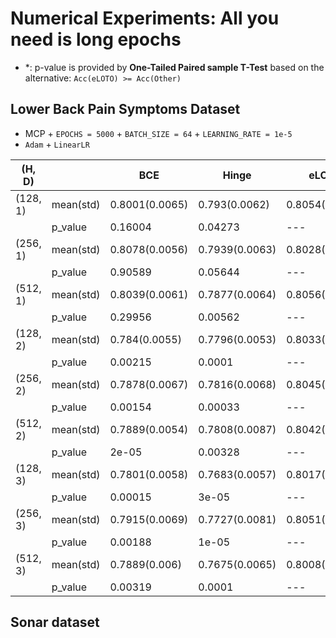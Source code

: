 # **Numerical Experiments**: All you need is long epochs
- *: p-value is provided by **One-Tailed Paired sample T-Test** based on the alternative: `Acc(eLOTO) >= Acc(Other)`


## Lower Back Pain Symptoms Dataset

- MCP + `EPOCHS = 5000` + `BATCH_SIZE = 64` + `LEARNING_RATE = 1e-5`
- `Adam` + `LinearLR`

| (H, D)   |           | BCE             | Hinge          | eLOTO          |
| -------- | --------- | --------------  | -------------- | -------------- |
| (128, 1) | mean(std) | 0.8001(0.0065)  | 0.793(0.0062)  | 0.8054(0.0062) |
|          | p_value   | 0.16004         | 0.04273        | ---            |
| (256, 1) | mean(std) | 0.8078(0.0056)  | 0.7939(0.0063) | 0.8028(0.0066) |
|          | p_value   | 0.90589         | 0.05644        | ---            |
| (512, 1) | mean(std) | 0.8039(0.0061)  | 0.7877(0.0064) | 0.8056(0.0062) |
|          | p_value   | 0.29956         | 0.00562        | ---            |
| (128, 2) | mean(std) | 0.784(0.0055)   | 0.7796(0.0053) | 0.8033(0.0072) |
|          | p_value   | 0.00215         | 0.0001         | ---            |
| (256, 2) | mean(std) | 0.7878(0.0067)  | 0.7816(0.0068) | 0.8045(0.0066) |
|          | p_value   | 0.00154         | 0.00033        | ---            |
| (512, 2) | mean(std) | 0.7889(0.0054)  | 0.7808(0.0087) | 0.8042(0.0057) |
|          | p_value   | 2e-05           | 0.00328        | ---            |
| (128, 3) | mean(std) | 0.7801(0.0058)  | 0.7683(0.0057) | 0.8017(0.0064) |
|          | p_value   | 0.00015         | 3e-05          | ---            |
| (256, 3) | mean(std) | 0.7915(0.0069)  | 0.7727(0.0081) | 0.8051(0.006)  |
|          | p_value   | 0.00188         | 1e-05          | ---            |
| (512, 3) | mean(std) | 0.7889(0.006)   | 0.7675(0.0065) | 0.8008(0.0054) |
|          | p_value   | 0.00319         | 0.0001         | ---            |


## Sonar dataset 

